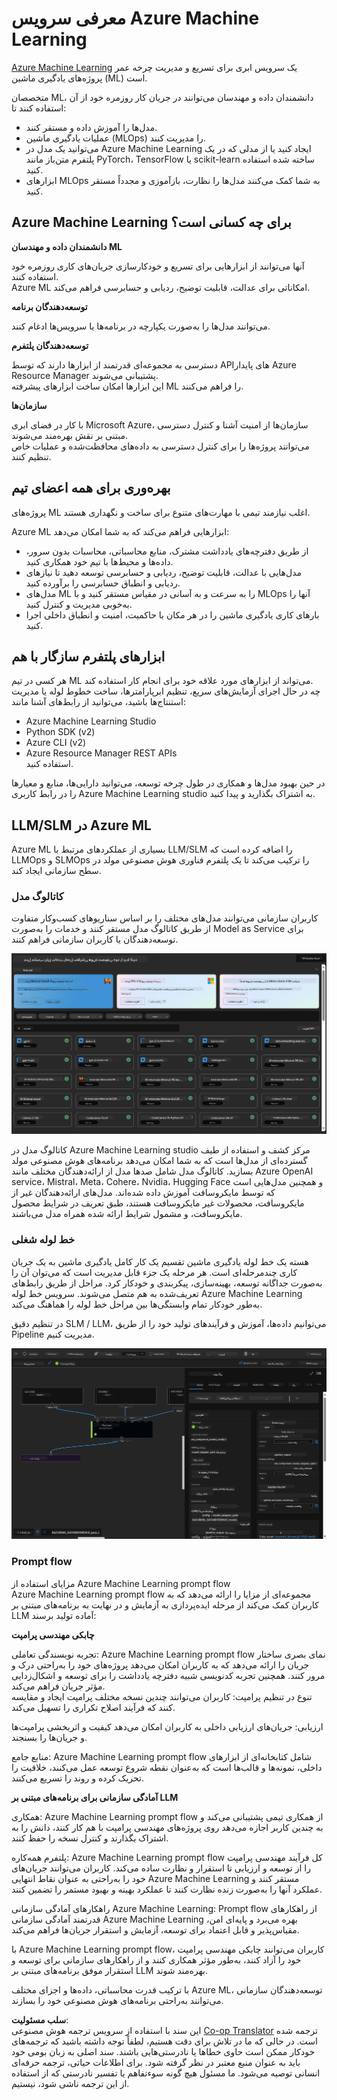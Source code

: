 <!--
CO_OP_TRANSLATOR_METADATA:
{
  "original_hash": "7fe541373802e33568e94e13226d463c",
  "translation_date": "2025-07-17T09:34:33+00:00",
  "source_file": "md/03.FineTuning/Introduce_AzureML.md",
  "language_code": "fa"
}
-->
# **معرفی سرویس Azure Machine Learning**

[Azure Machine Learning](https://ml.azure.com?WT.mc_id=aiml-138114-kinfeylo) یک سرویس ابری برای تسریع و مدیریت چرخه عمر پروژه‌های یادگیری ماشین (ML) است.

متخصصان ML، دانشمندان داده و مهندسان می‌توانند در جریان کار روزمره خود از آن استفاده کنند تا:

- مدل‌ها را آموزش داده و مستقر کنند.
- عملیات یادگیری ماشین (MLOps) را مدیریت کنند.
- می‌توانید یک مدل در Azure Machine Learning ایجاد کنید یا از مدلی که در یک پلتفرم متن‌باز مانند PyTorch، TensorFlow یا scikit-learn ساخته شده استفاده کنید.
- ابزارهای MLOps به شما کمک می‌کنند مدل‌ها را نظارت، بازآموزی و مجدداً مستقر کنید.

## Azure Machine Learning برای چه کسانی است؟

**دانشمندان داده و مهندسان ML**

آنها می‌توانند از ابزارهایی برای تسریع و خودکارسازی جریان‌های کاری روزمره خود استفاده کنند.  
Azure ML امکاناتی برای عدالت، قابلیت توضیح، ردیابی و حسابرسی فراهم می‌کند.

**توسعه‌دهندگان برنامه**

می‌توانند مدل‌ها را به‌صورت یکپارچه در برنامه‌ها یا سرویس‌ها ادغام کنند.

**توسعه‌دهندگان پلتفرم**

دسترسی به مجموعه‌ای قدرتمند از ابزارها دارند که توسط APIهای پایدار Azure Resource Manager پشتیبانی می‌شوند.  
این ابزارها امکان ساخت ابزارهای پیشرفته ML را فراهم می‌کنند.

**سازمان‌ها**

با کار در فضای ابری Microsoft Azure، سازمان‌ها از امنیت آشنا و کنترل دسترسی مبتنی بر نقش بهره‌مند می‌شوند.  
می‌توانند پروژه‌ها را برای کنترل دسترسی به داده‌های محافظت‌شده و عملیات خاص تنظیم کنند.

## بهره‌وری برای همه اعضای تیم  
پروژه‌های ML اغلب نیازمند تیمی با مهارت‌های متنوع برای ساخت و نگهداری هستند.

Azure ML ابزارهایی فراهم می‌کند که به شما امکان می‌دهد:  
- از طریق دفترچه‌های یادداشت مشترک، منابع محاسباتی، محاسبات بدون سرور، داده‌ها و محیط‌ها با تیم خود همکاری کنید.  
- مدل‌هایی با عدالت، قابلیت توضیح، ردیابی و حسابرسی توسعه دهید تا نیازهای ردیابی و انطباق حسابرسی را برآورده کنید.  
- مدل‌های ML را به سرعت و به آسانی در مقیاس مستقر کنید و با MLOps آنها را به‌خوبی مدیریت و کنترل کنید.  
- بارهای کاری یادگیری ماشین را در هر مکان با حاکمیت، امنیت و انطباق داخلی اجرا کنید.

## ابزارهای پلتفرم سازگار با هم

هر کسی در تیم ML می‌تواند از ابزارهای مورد علاقه خود برای انجام کار استفاده کند.  
چه در حال اجرای آزمایش‌های سریع، تنظیم ابرپارامترها، ساخت خطوط لوله یا مدیریت استنتاج‌ها باشید، می‌توانید از رابط‌های آشنا مانند:  
- Azure Machine Learning Studio  
- Python SDK (v2)  
- Azure CLI (v2)  
- Azure Resource Manager REST APIs  
استفاده کنید.

در حین بهبود مدل‌ها و همکاری در طول چرخه توسعه، می‌توانید دارایی‌ها، منابع و معیارها را در رابط کاربری Azure Machine Learning studio به اشتراک بگذارید و پیدا کنید.

## **LLM/SLM در Azure ML**

Azure ML بسیاری از عملکردهای مرتبط با LLM/SLM را اضافه کرده است که LLMOps و SLMOps را ترکیب می‌کند تا یک پلتفرم فناوری هوش مصنوعی مولد در سطح سازمانی ایجاد کند.

### **کاتالوگ مدل**

کاربران سازمانی می‌توانند مدل‌های مختلف را بر اساس سناریوهای کسب‌وکار متفاوت از طریق کاتالوگ مدل مستقر کنند و خدمات را به‌صورت Model as Service برای توسعه‌دهندگان یا کاربران سازمانی فراهم کنند.

![models](../../../../translated_images/models.e6c7ff50a51806fd0bfd398477e3db3d5c3dc545cd7308344e448e0b8d8295a1.fa.png)

کاتالوگ مدل در Azure Machine Learning studio مرکز کشف و استفاده از طیف گسترده‌ای از مدل‌ها است که به شما امکان می‌دهد برنامه‌های هوش مصنوعی مولد بسازید. کاتالوگ مدل شامل صدها مدل از ارائه‌دهندگان مختلف مانند Azure OpenAI service، Mistral، Meta، Cohere، Nvidia، Hugging Face و همچنین مدل‌هایی است که توسط مایکروسافت آموزش داده شده‌اند. مدل‌های ارائه‌دهندگان غیر از مایکروسافت، محصولات غیر مایکروسافت هستند، طبق تعریف در شرایط محصول مایکروسافت، و مشمول شرایط ارائه شده همراه مدل می‌باشند.

### **خط لوله شغلی**

هسته یک خط لوله یادگیری ماشین تقسیم یک کار کامل یادگیری ماشین به یک جریان کاری چندمرحله‌ای است. هر مرحله یک جزء قابل مدیریت است که می‌توان آن را به‌صورت جداگانه توسعه، بهینه‌سازی، پیکربندی و خودکار کرد. مراحل از طریق رابط‌های تعریف‌شده به هم متصل می‌شوند. سرویس خط لوله Azure Machine Learning به‌طور خودکار تمام وابستگی‌ها بین مراحل خط لوله را هماهنگ می‌کند.

در تنظیم دقیق SLM / LLM، می‌توانیم داده‌ها، آموزش و فرآیندهای تولید خود را از طریق Pipeline مدیریت کنیم.

![finetuning](../../../../translated_images/finetuning.6559da198851fa523d94d6f0b9f271fa6e1bbac13db0024ebda43cb5348a4633.fa.png)

### **Prompt flow**

مزایای استفاده از Azure Machine Learning prompt flow  
Azure Machine Learning prompt flow مجموعه‌ای از مزایا را ارائه می‌دهد که به کاربران کمک می‌کند از مرحله ایده‌پردازی به آزمایش و در نهایت به برنامه‌های مبتنی بر LLM آماده تولید برسند:

**چابکی مهندسی پرامپت**

تجربه نویسندگی تعاملی: Azure Machine Learning prompt flow نمای بصری ساختار جریان را ارائه می‌دهد که به کاربران امکان می‌دهد پروژه‌های خود را به‌راحتی درک و مرور کنند. همچنین تجربه کدنویسی شبیه دفترچه یادداشت را برای توسعه و اشکال‌زدایی مؤثر جریان فراهم می‌کند.  
تنوع در تنظیم پرامپت: کاربران می‌توانند چندین نسخه مختلف پرامپت ایجاد و مقایسه کنند که فرآیند اصلاح تکراری را تسهیل می‌کند.

ارزیابی: جریان‌های ارزیابی داخلی به کاربران امکان می‌دهد کیفیت و اثربخشی پرامپت‌ها و جریان‌ها را بسنجند.

منابع جامع: Azure Machine Learning prompt flow شامل کتابخانه‌ای از ابزارهای داخلی، نمونه‌ها و قالب‌ها است که به‌عنوان نقطه شروع توسعه عمل می‌کنند، خلاقیت را تحریک کرده و روند را تسریع می‌کنند.

**آمادگی سازمانی برای برنامه‌های مبتنی بر LLM**

همکاری: Azure Machine Learning prompt flow از همکاری تیمی پشتیبانی می‌کند و به چندین کاربر اجازه می‌دهد روی پروژه‌های مهندسی پرامپت با هم کار کنند، دانش را به اشتراک بگذارند و کنترل نسخه را حفظ کنند.

پلتفرم همه‌کاره: Azure Machine Learning prompt flow کل فرآیند مهندسی پرامپت را از توسعه و ارزیابی تا استقرار و نظارت ساده می‌کند. کاربران می‌توانند جریان‌های خود را به‌راحتی به عنوان نقاط انتهایی Azure Machine Learning مستقر کنند و عملکرد آنها را به‌صورت زنده نظارت کنند تا عملکرد بهینه و بهبود مستمر را تضمین کنند.

راهکارهای آمادگی سازمانی Azure Machine Learning: Prompt flow از راهکارهای قدرتمند آمادگی سازمانی Azure Machine Learning بهره می‌برد و پایه‌ای امن، مقیاس‌پذیر و قابل اعتماد برای توسعه، آزمایش و استقرار جریان‌ها فراهم می‌کند.

با Azure Machine Learning prompt flow، کاربران می‌توانند چابکی مهندسی پرامپت خود را آزاد کنند، به‌طور مؤثر همکاری کنند و از راهکارهای سازمانی برای توسعه و استقرار موفق برنامه‌های مبتنی بر LLM بهره‌مند شوند.

با ترکیب قدرت محاسباتی، داده‌ها و اجزای مختلف Azure ML، توسعه‌دهندگان سازمانی می‌توانند به‌راحتی برنامه‌های هوش مصنوعی خود را بسازند.

**سلب مسئولیت**:  
این سند با استفاده از سرویس ترجمه هوش مصنوعی [Co-op Translator](https://github.com/Azure/co-op-translator) ترجمه شده است. در حالی که ما در تلاش برای دقت هستیم، لطفاً توجه داشته باشید که ترجمه‌های خودکار ممکن است حاوی خطاها یا نادرستی‌هایی باشند. سند اصلی به زبان بومی خود باید به عنوان منبع معتبر در نظر گرفته شود. برای اطلاعات حیاتی، ترجمه حرفه‌ای انسانی توصیه می‌شود. ما مسئول هیچ گونه سوءتفاهم یا تفسیر نادرستی که از استفاده از این ترجمه ناشی شود، نیستیم.